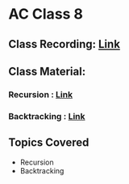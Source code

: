 # AC Class 8

## Class Recording: [Link]()

## Class Material: 
### Recursion : [Link](https://drive.google.com/file/d/17R47lJeVIZMQON-GZn1e5by-Wxpbco88/view?usp=sharing)
### Backtracking :     [Link](https://docs.google.com/presentation/d/1cTtFahWPJZXDIo-LFutXG7wrxcvgvqdy/edit?usp=sharing&ouid=116614467702043174614&rtpof=true&sd=true)
## Topics Covered
- Recursion
- Backtracking
